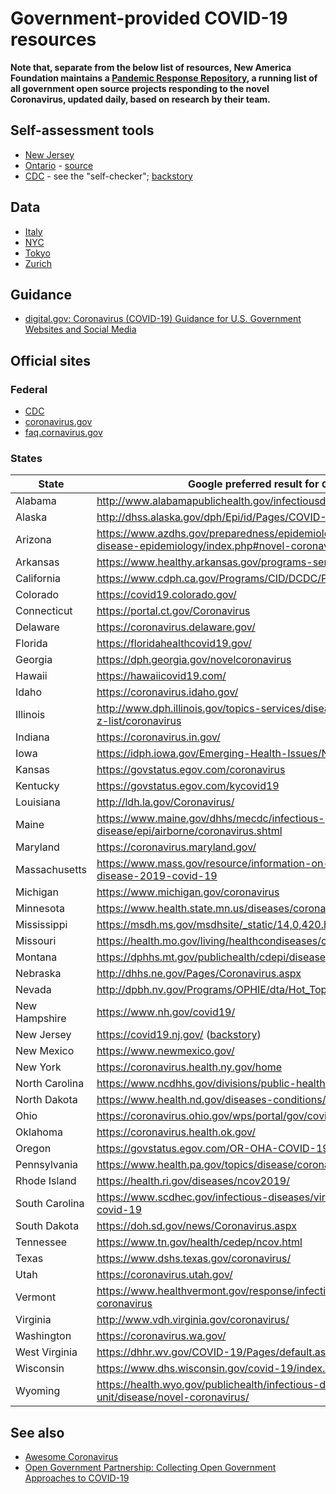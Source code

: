 # Government-provided COVID-19 resources

**Note that, separate from the below list of resources, New America Foundation maintains a [Pandemic Response Repository](https://github.com/newamericafoundation/pandemic-response-repository/), a running list of all government open source projects responding to the novel Coronavirus, updated daily, based on research by their team.**

## Self-assessment tools

- [New Jersey](https://self.covid19.nj.gov/)
- [Ontario](https://covid-19.ontario.ca/self-assessment/) - [source](https://github.com/ongov/covid-19-self-assessment)
- [CDC](https://www.cdc.gov/coronavirus/2019-nCoV/index.html) - see the "self-checker"; [backstory](https://blogs.microsoft.com/blog/2020/03/20/delivering-information-and-eliminating-bottlenecks-with-cdcs-covid-19-assessment-bot/)

## Data

- [Italy](https://github.com/pcm-dpc/COVID-19)
- [NYC](https://www1.nyc.gov/site/doh/covid/covid-19-data.page)
- [Tokyo](https://github.com/tokyo-metropolitan-gov/covid19)
- [Zurich](https://github.com/openZH/covid_19)

## Guidance

- [digital.gov: Coronavirus (COVID-19) Guidance for U.S. Government Websites and Social Media](https://digital.gov/resources/coronavirus-covid19-guidance-for-us-government/)

## Official sites

### Federal

- [CDC](https://www.cdc.gov/coronavirus/2019-nCoV/index.html)
- [coronavirus.gov](https://www.coronavirus.gov/)
- [faq.cornavirus.gov](https://faq.cornavirus.gov)

### States

| State          | Google preferred result for `COVID-19 <State>`                                                                                   | Alt web addresses              | Other state COVID-19 sites                                         |
| -------------- | -------------------------------------------------------------------------------------------------------------------------------- | ------------------------------ | ------------------------------------------------------------------ |
| Alabama        | http://www.alabamapublichealth.gov/infectiousdiseases/2019-coronavirus.html                                                      |                                | https://altogetheralabama.org/                                     |
| Alaska         | http://dhss.alaska.gov/dph/Epi/id/Pages/COVID-19/default.aspx                                                                    |                                |                                                                    |
| Arizona        | https://www.azdhs.gov/preparedness/epidemiology-disease-control/infectious-disease-epidemiology/index.php#novel-coronavirus-home |                                |                                                                    |
| Arkansas       | https://www.healthy.arkansas.gov/programs-services/topics/novel-coronavirus                                                      |                                |                                                                    |
| California     | https://www.cdph.ca.gov/Programs/CID/DCDC/Pages/Immunization/ncov2019.aspx                                                       |                                | https://covid19.ca.gov/ ([code](https://github.com/cagov/covid19)) |
| Colorado       | https://covid19.colorado.gov/                                                                                                    |                                |                                                                    |
| Connecticut    | https://portal.ct.gov/Coronavirus                                                                                                |                                |                                                                    |
| Delaware       | https://coronavirus.delaware.gov/                                                                                                |                                |                                                                    |
| Florida        | https://floridahealthcovid19.gov/                                                                                                |                                |                                                                    |
| Georgia        | https://dph.georgia.gov/novelcoronavirus                                                                                         |                                |                                                                    |
| Hawaii         | https://hawaiicovid19.com/                                                                                                       |                                |                                                                    |
| Idaho          | https://coronavirus.idaho.gov/                                                                                                   |                                |                                                                    |
| Illinois       | http://www.dph.illinois.gov/topics-services/diseases-and-conditions/diseases-a-z-list/coronavirus                                |                                |                                                                    |
| Indiana        | https://coronavirus.in.gov/                                                                                                      |                                |                                                                    |
| Iowa           | https://idph.iowa.gov/Emerging-Health-Issues/Novel-Coronavirus                                                                   |                                |                                                                    |
| Kansas         | https://govstatus.egov.com/coronavirus                                                                                           |                                |                                                                    |
| Kentucky       | https://govstatus.egov.com/kycovid19                                                                                             | https://kycovid19.ky.gov       |                                                                    |
| Louisiana      | http://ldh.la.gov/Coronavirus/                                                                                                   |                                |                                                                    |
| Maine          | https://www.maine.gov/dhhs/mecdc/infectious-disease/epi/airborne/coronavirus.shtml                                               |                                |                                                                    |
| Maryland       | https://coronavirus.maryland.gov/                                                                                                |                                |                                                                    |
| Massachusetts  | https://www.mass.gov/resource/information-on-the-outbreak-of-coronavirus-disease-2019-covid-19                                   |                                | https://www.mass.gov/info-details/covid-19-updates-and-information |
| Michigan       | https://www.michigan.gov/coronavirus                                                                                             |                                |                                                                    |
| Minnesota      | https://www.health.state.mn.us/diseases/coronavirus/index.html                                                                   |                                |                                                                    |
| Mississippi    | https://msdh.ms.gov/msdhsite/_static/14,0,420.html                                                                               |                                |                                                                    |
| Missouri       | https://health.mo.gov/living/healthcondiseases/communicable/novel-coronavirus/                                                   |                                |                                                                    |
| Montana        | https://dphhs.mt.gov/publichealth/cdepi/diseases/coronavirusmt                                                                   |                                | https://covid19.mt.gov/                                            |
| Nebraska       | http://dhhs.ne.gov/Pages/Coronavirus.aspx                                                                                        |                                |                                                                    |
| Nevada         | http://dpbh.nv.gov/Programs/OPHIE/dta/Hot_Topics/Coronavirus/                                                                    |                                | https://nvhealthresponse.nv.gov/                                   |
| New Hampshire  | https://www.nh.gov/covid19/                                                                                                      |                                |                                                                    |
| New Jersey     | https://covid19.nj.gov/ ([backstory][nj-backstory])                                                                              |                                | https://www.nj.gov/health/cd/topics/ncov.shtml                     |
| New Mexico     | https://www.newmexico.gov/                                                                                                       |                                | https://cv.nmhealth.org/                                           |
| New York       | https://coronavirus.health.ny.gov/home                                                                                           |                                |                                                                    |
| North Carolina | https://www.ncdhhs.gov/divisions/public-health/covid19                                                                           |                                |                                                                    |
| North Dakota   | https://www.health.nd.gov/diseases-conditions/coronavirus                                                                        |                                | https://ndresponse.gov/covid-19-resources                          |
| Ohio           | https://coronavirus.ohio.gov/wps/portal/gov/covid-19/home                                                                        | https://coronavirus.ohio.gov/  |                                                                    |
| Oklahoma       | https://coronavirus.health.ok.gov/                                                                                               |                                |                                                                    |
| Oregon         | https://govstatus.egov.com/OR-OHA-COVID-19                                                                                       | https://coronavirus.oregon.gov | https://govstatus.egov.com/or-covid-19                             |
| Pennsylvania   | https://www.health.pa.gov/topics/disease/coronavirus/Pages/Coronavirus.aspx                                                      |                                |                                                                    |
| Rhode Island   | https://health.ri.gov/diseases/ncov2019/                                                                                         |                                | https://health.ri.gov/covid/                                       |
| South Carolina | https://www.scdhec.gov/infectious-diseases/viruses/coronavirus-disease-2019-covid-19                                             |                                |                                                                    |
| South Dakota   | https://doh.sd.gov/news/Coronavirus.aspx                                                                                         |                                | https://covid.sd.gov/                                              |
| Tennessee      | https://www.tn.gov/health/cedep/ncov.html                                                                                        |                                | https://www.tn.gov/governor/covid-19.html                          |
| Texas          | https://www.dshs.texas.gov/coronavirus/                                                                                          |                                | https://texas.gov/#covid19                                         |
| Utah           | https://coronavirus.utah.gov/                                                                                                    |                                |                                                                    |
| Vermont        | https://www.healthvermont.gov/response/infectious-disease/2019-novel-coronavirus                                                 |                                |                                                                    |
| Virginia       | http://www.vdh.virginia.gov/coronavirus/                                                                                         |                                | https://www.virginia.gov/coronavirus/                              |
| Washington     | https://coronavirus.wa.gov/                                                                                                      |                                |                                                                    |
| West Virginia  | https://dhhr.wv.gov/COVID-19/Pages/default.aspx                                                                                  |                                |                                                                    |
| Wisconsin      | https://www.dhs.wisconsin.gov/covid-19/index.htm                                                                                 |                                |                                                                    |
| Wyoming        | https://health.wyo.gov/publichealth/infectious-disease-epidemiology-unit/disease/novel-coronavirus/                              |                                | https://covid19.wyo.gov/                                           |

[nj-backstory]: https://www.yext.com/blog/2020/03/yext-announces-collaboration-with-state-of-new-jersey-to-launch-comprehensive-covid-19-information-hub/

## See also

- [Awesome Coronavirus](https://github.com/soroushchehresa/awesome-coronavirus)
- [Open Government Partnership: Collecting Open Government Approaches to COVID-19](https://www.opengovpartnership.org/collecting-open-government-approaches-to-covid-19/)
